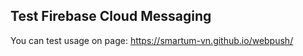 Test Firebase Cloud Messaging
-----------------------------

You can test usage on page: https://smartum-vn.github.io/webpush/
